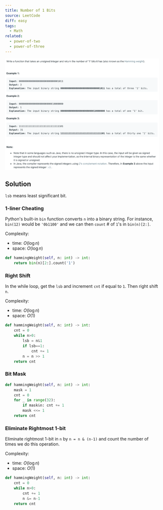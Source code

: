 ```yaml
---
title: Number of 1 Bits
source: LeetCode
diff: easy
tags:
  - Math
related:
  - power-of-two
  - power-of-three
---
```


<img class="medium-zoom" src="/algo/number-of-1-bits.png" alt="https://leetcode.com/problems/number-of-1-bits">

## Solution

`lsb` means least significant bit.

### 1-liner Cheating

Python's built-in `bin` function converts `n` into a binary string. For instance, `bin(12)` would be `'0b1100'` and we can then `count` # of `1`'s in `bin(n)[2:]`.

Complexity:

- time: $O(\log n)$
- space: $O(\log n)$

```py
def hammingWeight(self, n: int) -> int:
    return bin(n)[2:].count('1')
```

### Right Shift

In the while loop, get the `lsb` and increment `cnt` if equal to `1`. Then right shift `n`.

Complexity:

- time: $O(\log n)$
- space: $O(1)$

```py
def hammingWeight(self, n: int) -> int:
    cnt = 0
    while n>0:
        lsb = n&1
        if lsb==1:
            cnt += 1
        n = n >> 1
    return cnt
```

### Bit Mask

```py
def hammingWeight(self, n: int) -> int:
    mask = 1
    cnt = 0
    for _ in range(32):
        if mask&n: cnt += 1
        mask <<= 1
    return cnt
```

### Eliminate Rightmost 1-bit

Eliminate rightmost 1-bit in `n` by `n = n & (n-1)` and count the number of times we do this operation.

Complexity:

- time: $O(\log n)$
- space: $O(1)$

```py
def hammingWeight(self, n: int) -> int:
    cnt = 0
    while n>0:
        cnt += 1
        n &= n-1
    return cnt
```
